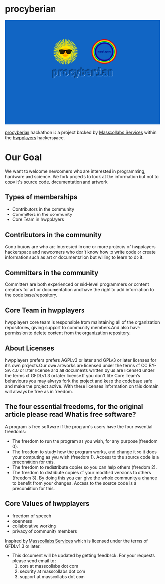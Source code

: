 # procyberian

![procyberian](/images/procyberian.png)

[procyberian](https://hwpplayers.github.io/procyberian.html) hackathon is a project backed by [Masscollabs Services](https://www.masscollabs.com) within the [hwpplayers](https://hwpplayers.github.io) hackerspace.

# Our Goal

We want to welcome newcomers who are interested in programming, hardware and science. We fork projects to look at the information but not to copy it's source code, documentation and artwork

## Types of memberships

- Contributors in the community
- Committers in the community
- Core Team in hwpplayers

## Contributors in the community

Contributors are who are interested in one or more projects of hwpplayers hackerspace and newcomers who don't know how to write code or create information such as art or documentation but willing to learn to do it.

## Committers in the community

Committers are both experienced or mid-level programmers or content creators for art or documentation and have the right to add information to the code base/repository.

## Core Team in hwpplayers

hwpplayers core team is responsible from maintaining all of the organization repositories, giving support to community members.And also have permission to delete content from the organization repository.

## About Licenses

hwpplayers prefers prefers AGPLv3 or later and GPLv3 or later licenses for it’s own projects.Our own artworks are licensed under the terms of CC BY-SA 4.0 or later license and all documents written by us are licensed under the terms of GFDLv1.3 or later license.If you don't like Core Team's behaviours you may always fork the project and keep the codebase safe and make the project active. With these licenses information on this domain will always be free as in freedom.

## The four essential freedoms, for the original article please read What is free software?

A program is free software if the program's users have the four essential freedoms:

- The freedom to run the program as you wish, for any purpose (freedom 0).
- The freedom to study how the program works, and change it so it does your computing as you wish (freedom 1). Access to the source code is a precondition for this.
- The freedom to redistribute copies so you can help others (freedom 2).
- The freedom to distribute copies of your modified versions to others (freedom 3). By doing this you can give the whole community a chance to benefit from your changes. Access to the source code is a precondition for this.

## Core Values of hwpplayers

- freedom of speech
- openness
- collaborative working
- privacy of community members

Inspired by [Masscollabs Services](https://github.com/masscollabs/masscollabs) which is licensed under the terms of GFDLv1.3 or later.

- This document will be updated by getting feedback. For your requests please send email to :
  1. core at masscollabs dot com
  2. security at masscollabs dot com
  3. support at masscollabs dot com

